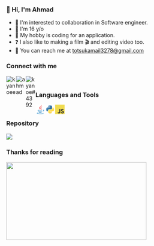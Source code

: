 ### 👋 Hi, I'm Ahmad
- 👀 I'm interested to collaboration in Software engineer.
- 📑 I'm 16 y/o
- 📘 My hobby is coding for an application.
- ❓ I also like to making a film 🎬 and editing video too.
- 📩 You can reach me at totsukamail3278@gmail.com

<h3 align="left">Connect with me</h3>
<p align="left">
<a href="https://www.instagram.com/kyanoee/" target="blank">
  <img align="left" src="https://raw.githubusercontent.com/rahuldkjain/github-profile-readme-generator/master/src/images/icons/Social/instagram.svg" alt="kyanoee" width="26px" /></a>
<a href="https://www.youtube.com/channel/UC-WV52r-BjAKP79CLf5F7QQ" target="blank">
  <img align="left" src="https://raw.githubusercontent.com/rahuldkjain/github-profile-readme-generator/master/src/images/icons/Social/youtube.svg" alt="ahmad" width="26px" /></a>
<a href="https://discord.gg/kyanoe#4392" target="blank">
   <img align="left" src="https://raw.githubusercontent.com/rahuldkjain/github-profile-readme-generator/master/src/images/icons/Social/discord.svg" alt="kyanoe#4392" width="26px" /></a>
</p>

<br>

<h3 align="left">Languages and Tools</h3>
<img align="left" alt="Ahmad3296's Github Stats" src="https://raw.githubusercontent.com/devicons/devicon/master/icons/java/java-original.svg" width="26px">
<img align="left" alt="Ahmad3296's Github Stats" src="https://raw.githubusercontent.com/devicons/devicon/master/icons/python/python-original.svg" width="26px" />
<img align="left" alt="Ahmad3296's Github Stats" src="https://raw.githubusercontent.com/devicons/devicon/master/icons/javascript/javascript-original.svg" width="26px" />

<br>
<h3 align="left">Repository</h3>
  <a href="https://github.com/Ahmad3296/Aplikasi-Todolist">
  <img align="center" src="https://github-readme-stats.vercel.app/api/pin/?username=Ahmad3296&repo=Aplikasi-Todolist&theme=radical" />
</a>
<br>

<h3 align="left"> Thanks for reading </h3>
<img src="https://i.imgur.com/KXx0cCx.gif" width="373.5px" height="208.5px" />
